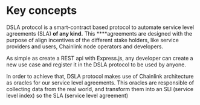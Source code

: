 # Key concepts

DSLA protocol is a smart-contract based protocol to automate service level agreements \(SLA\) **of any kind.** This ****agreements are designed with the purpose of align incentives of the different stake holders, like service providers and users, Chainlink node operators and developers.

As simple as create a REST api with Express.js, any developer  can create a new use case and register it in the DSLA protocol to be used by anyone.

In order to achieve that, DSLA protocol makes use of Chainlink architecture as oracles for our service level agreements. This oracles are responsible of collecting data from the real world, and transform them into an SLI \(service level index\) so the SLA \(service level agreement\)

